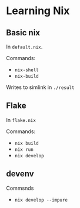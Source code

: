 # Learning Nix

## Basic nix

In `default.nix`.

Commands:

- `nix-shell`
- `nix-build`

Writes to simlink in `./result`

## Flake

In `flake.nix`

Commands:

- `nix build`
- `nix run`
- `nix develop`


## devenv

Commsnds
- `nix develop --impure`